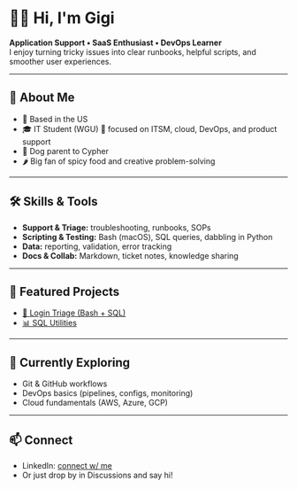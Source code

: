 # 👋🏾 Hi, I'm Gigi

**Application Support • SaaS Enthusiast • DevOps Learner**  
I enjoy turning tricky issues into clear runbooks, helpful scripts, and smoother user experiences.

---

## 🌟 About Me
- 📍 Based in the US 
- 🎓 IT Student (WGU) 🦉 focused on ITSM, cloud, DevOps, and product support  
- 🐾 Dog parent to Cypher  
- 🌶️ Big fan of spicy food and creative problem-solving

---

## 🛠️ Skills & Tools
- **Support & Triage:** troubleshooting, runbooks, SOPs  
- **Scripting & Testing:** Bash (macOS), SQL queries, dabbling in Python  
- **Data:** reporting, validation, error tracking  
- **Docs & Collab:** Markdown, ticket notes, knowledge sharing

---

## 🚀 Featured Projects
- [🔐 Login Triage (Bash + SQL)](https://github.com/gigi-bytes/login-triage-bash)  
- [📊 SQL Utilities](https://github.com/gigi-bytes/sql-utilities)

---

## 🌱 Currently Exploring
- Git & GitHub workflows  
- DevOps basics (pipelines, configs, monitoring)  
- Cloud fundamentals (AWS, Azure, GCP)

---

## 📫 Connect
- LinkedIn: [connect w/ me](https://linkedin.com/in/ginealamar)  
- Or just drop by in Discussions and say hi!

